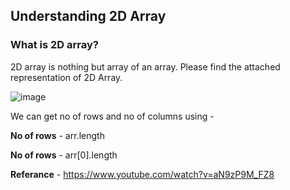 ## Understanding 2D Array

### What is 2D array?

2D array is nothing but array of an array. Please find the attached representation of 2D Array. 

![image](https://user-images.githubusercontent.com/52998083/187847157-06796f11-c1fe-4818-846a-c589c9c2294e.png)


We can get no of rows and no of columns using -

**No of rows** - arr.length

**No of rows** - arr[0].length

**Referance** - https://www.youtube.com/watch?v=aN9zP9M_FZ8


